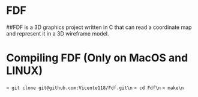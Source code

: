 #                                                    FDF

##FDF is a 3D graphics project written in C that can read a coordinate map and represent it in a 3D wireframe model.

# Compiling FDF (Only on MacOS and LINUX)
`> git clone git@github.com:Vicente118/Fdf.git\n`
`> cd Fdf\n`
`> make\n`